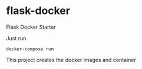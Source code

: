 # flask-docker
Flask Docker Starter


Just run 
```
docker-compose run 
```

This project creates the docker images and container
